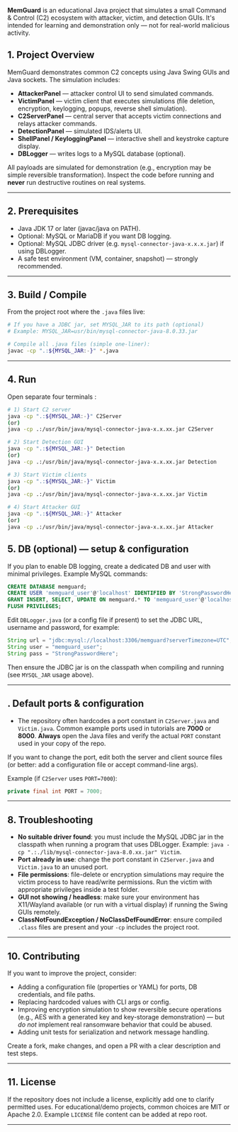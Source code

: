 **MemGuard** is an educational Java project that simulates a small Command & Control (C2) ecosystem with attacker, victim, and detection GUIs. It's intended for learning and demonstration only — not for real-world malicious activity.

## 1. Project Overview
MemGuard demonstrates common C2 concepts using Java Swing GUIs and Java sockets. The simulation includes:

- **AttackerPanel** — attacker control UI to send simulated commands.
- **VictimPanel** — victim client that executes simulations (file deletion, encryption, keylogging, popups, reverse shell simulation).
- **C2ServerPanel** — central server that accepts victim connections and relays attacker commands.
- **DetectionPanel** — simulated IDS/alerts UI.
- **ShellPanel / KeyloggingPanel** — interactive shell and keystroke capture display.
- **DBLogger** — writes logs to a MySQL database (optional).

All payloads are simulated for demonstration (e.g., encryption may be simple reversible transformation). Inspect the code before running and **never** run destructive routines on real systems.

---

## 2. Prerequisites
- Java JDK 17 or later (javac/java on PATH).
- Optional: MySQL or MariaDB if you want DB logging.
- Optional: MySQL JDBC driver (e.g. `mysql-connector-java-x.x.x.jar`) if using DBLogger.
- A safe test environment (VM, container, snapshot) — strongly recommended.

---

## 3. Build / Compile
From the project root where the `.java` files live:

```bash
# If you have a JDBC jar, set MYSQL_JAR to its path (optional)
# Example: MYSQL_JAR=usr/bin/mysql-connector-java-8.0.33.jar

# Compile all .java files (simple one-liner):
javac -cp ".:${MYSQL_JAR:-}" *.java
```

---

## 4. Run 
Open separate four terminals :

```bash
# 1) Start C2 server 
java -cp ".:${MYSQL_JAR:-}" C2Server
(or)
java -cp .:/usr/bin/java/mysql-connector-java-x.x.xx.jar C2Server

# 2) Start Detection GUI
java -cp ".:${MYSQL_JAR:-}" Detection
(or)
java -cp .:/usr/bin/java/mysql-connector-java-x.x.xx.jar Detection

# 3) Start Victim clients
java -cp ".:${MYSQL_JAR:-}" Victim
(or)
java -cp .:/usr/bin/java/mysql-connector-java-x.x.xx.jar Victim

# 4) Start Attacker GUI
java -cp ".:${MYSQL_JAR:-}" Attacker
(or)
java -cp .:/usr/bin/java/mysql-connector-java-x.x.xx.jar Attacker
```

## 5. DB (optional) — setup & configuration
If you plan to enable DB logging, create a dedicated DB and user with minimal privileges. Example MySQL commands:

```sql
CREATE DATABASE memguard;
CREATE USER 'memguard_user'@'localhost' IDENTIFIED BY 'StrongPasswordHere';
GRANT INSERT, SELECT, UPDATE ON memguard.* TO 'memguard_user'@'localhost';
FLUSH PRIVILEGES;
```

Edit `DBLogger.java` (or a config file if present) to set the JDBC URL, username and password, for example:

```java
String url = "jdbc:mysql://localhost:3306/memguard?serverTimezone=UTC";
String user = "memguard_user";
String pass = "StrongPasswordHere";
```

Then ensure the JDBC jar is on the classpath when compiling and running (see `MYSQL_JAR` usage above).

---

## . Default ports & configuration
- The repository often hardcodes a port constant in `C2Server.java` and `Victim.java`. Common example ports used in tutorials are **7000** or **8000**. **Always** open the Java files and verify the actual `PORT` constant used in your copy of the repo.

If you want to change the port, edit both the server and client source files (or better: add a configuration file or accept command-line args).

Example (if `C2Server` uses `PORT=7000`):
```java
private final int PORT = 7000;
```

---

## 8. Troubleshooting
- **No suitable driver found**: you must include the MySQL JDBC jar in the classpath when running a program that uses DBLogger. Example: `java -cp ".:./lib/mysql-connector-java-8.0.xx.jar" Victim`.
- **Port already in use**: change the port constant in `C2Server.java` and `Victim.java` to an unused port.
- **File permissions**: file-delete or encryption simulations may require the victim process to have read/write permissions. Run the victim with appropriate privileges inside a test folder.
- **GUI not showing / headless**: make sure your environment has X11/Wayland available (or run with a virtual display) if running the Swing GUIs remotely.
- **ClassNotFoundException / NoClassDefFoundError**: ensure compiled `.class` files are present and your `-cp` includes the project root.

---


## 10. Contributing
If you want to improve the project, consider:
- Adding a configuration file (properties or YAML) for ports, DB credentials, and file paths.
- Replacing hardcoded values with CLI args or config.
- Improving encryption simulation to show reversible secure operations (e.g., AES with a generated key and key-storage demonstration) — but _do not_ implement real ransomware behavior that could be abused.
- Adding unit tests for serialization and network message handling.

Create a fork, make changes, and open a PR with a clear description and test steps.

---

## 11. License
If the repository does not include a license, explicitly add one to clarify permitted uses. For educational/demo projects, common choices are MIT or Apache 2.0. Example `LICENSE` file content can be added at repo root.

---
